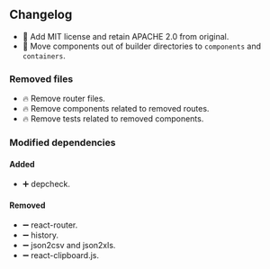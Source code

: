 ## Changelog

* 📄 Add MIT license and retain APACHE 2.0 from original.
* 🚚 Move components out of builder directories to `components` and `containers`.

### Removed files

* 🔥 Remove router files.
* 🔥 Remove components related to removed routes.
* 🔥 Remove tests related to removed components.

### Modified dependencies

#### Added

* ➕ depcheck.

#### Removed

* ➖ react-router.
* ➖ history.
* ➖ json2csv and json2xls.
* ➖ react-clipboard.js.
